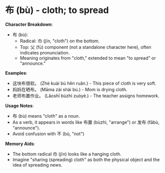 # **布 (bù) - cloth; to spread**

**Character Breakdown**:  
- 布 (bù):
  - Radical: 巾 (jīn, "cloth") on the bottom.
  - Top: 父 (fù) component (not a standalone character here), often indicates pronunciation.
  - Meaning originates from "cloth," extended to mean "to spread" or "announce."

**Examples**:  
- 这块布很软。 (Zhè kuài bù hěn ruǎn.) - This piece of cloth is very soft.  
- 妈妈在晒布。 (Māma zài shài bù.) - Mom is drying cloth.  
- 老师布置作业。 (Lǎoshī bùzhì zuòyè.) - The teacher assigns homework.

**Usage Notes**:  
- 布 (bù) means "cloth" as a noun.  
- As a verb, it appears in words like 布置 (bùzhì, "arrange") or 发布 (fābù, "announce").  
- Avoid confusion with 不 (bù, "not")

**Memory Aids**:  
- The bottom radical 巾 (jīn) looks like a hanging cloth.  
- Imagine "sharing (spreading) cloth" as both the physical object and the idea of spreading news.